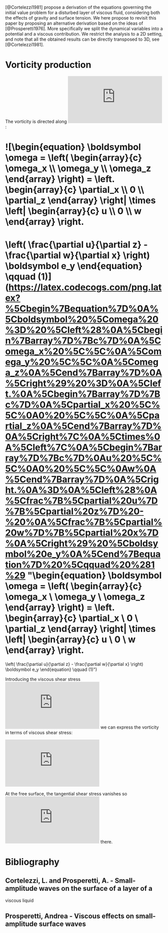 

\[@Cortelezzi1981\] propose a derivation of the equations governing the
initial value problem for a disturbed layer of viscous fluid,
considering both the effects of gravity and surface tension. We here
propose to revisit this paper by proposing an alternative derivation
based on the ideas of \[@Prosperetti1976\]. More specifically we split
the dynamical variables into a potential and a viscous contribution. We
restrict the analysis to a 2D setting, and note that all the obtained
results can be directly transposed to 3D, see \[@Cortelezzi1981\].

# Vorticity production

The vorticity is directed along
![\\boldsymbol e\_y](https://latex.codecogs.com/png.latex?%5Cboldsymbol%20e_y "\boldsymbol e_y"):

![\\begin{equation}
\\boldsymbol \\omega = \\left(
\\begin{array}{c}
\\omega\_x \\\\
\\omega\_y \\\\
\\omega\_z
\\end{array}
\\right) =
\\left.
\\begin{array}{c}
\\partial\_x \\\\
0 \\\\
\\partial\_z
\\end{array}
\\right\|
\\times
\\left\|
\\begin{array}{c}
u \\\\
0 \\\\
w
\\end{array}
\\right.
=
\\left(
\\frac{\\partial u}{\\partial z} - 
\\frac{\\partial w}{\\partial x}
\\right) \\boldsymbol e\_y
\\end{equation} \\qquad (1)](https://latex.codecogs.com/png.latex?%5Cbegin%7Bequation%7D%0A%5Cboldsymbol%20%5Comega%20%3D%20%5Cleft%28%0A%5Cbegin%7Barray%7D%7Bc%7D%0A%5Comega_x%20%5C%5C%0A%5Comega_y%20%5C%5C%0A%5Comega_z%0A%5Cend%7Barray%7D%0A%5Cright%29%20%3D%0A%5Cleft.%0A%5Cbegin%7Barray%7D%7Bc%7D%0A%5Cpartial_x%20%5C%5C%0A0%20%5C%5C%0A%5Cpartial_z%0A%5Cend%7Barray%7D%0A%5Cright%7C%0A%5Ctimes%0A%5Cleft%7C%0A%5Cbegin%7Barray%7D%7Bc%7D%0Au%20%5C%5C%0A0%20%5C%5C%0Aw%0A%5Cend%7Barray%7D%0A%5Cright.%0A%3D%0A%5Cleft%28%0A%5Cfrac%7B%5Cpartial%20u%7D%7B%5Cpartial%20z%7D%20-%20%0A%5Cfrac%7B%5Cpartial%20w%7D%7B%5Cpartial%20x%7D%0A%5Cright%29%20%5Cboldsymbol%20e_y%0A%5Cend%7Bequation%7D%20%5Cqquad%20%281%29 "\begin{equation}
\boldsymbol \omega = \left(
\begin{array}{c}
\omega_x \\
\omega_y \\
\omega_z
\end{array}
\right) =
\left.
\begin{array}{c}
\partial_x \\
0 \\
\partial_z
\end{array}
\right|
\times
\left|
\begin{array}{c}
u \\
0 \\
w
\end{array}
\right.
=
\left(
\frac{\partial u}{\partial z} - 
\frac{\partial w}{\partial x}
\right) \boldsymbol e_y
\end{equation} \qquad (1)")

Introducing the viscous shear stress ![\\tau\_{xz} = \\mu \\left(
\\frac{\\partial u}{\\partial z} + \\frac{\\partial w}{\\partial x} \\right)](https://latex.codecogs.com/png.latex?%5Ctau_%7Bxz%7D%20%3D%20%5Cmu%20%5Cleft%28%0A%5Cfrac%7B%5Cpartial%20u%7D%7B%5Cpartial%20z%7D%20%2B%20%5Cfrac%7B%5Cpartial%20w%7D%7B%5Cpartial%20x%7D%20%5Cright%29 "\tau_{xz} = \mu \left(
\frac{\partial u}{\partial z} + \frac{\partial w}{\partial x} \right)")
we can express the vorticity in terms of viscous shear stress:

![\\begin{equation}
\\omega\_y = \\frac{\\tau\_{xz}}{\\mu} - 2 \\frac{\\partial w}{\\partial x}
\\end{equation} \\qquad (2)](https://latex.codecogs.com/png.latex?%5Cbegin%7Bequation%7D%0A%5Comega_y%20%3D%20%5Cfrac%7B%5Ctau_%7Bxz%7D%7D%7B%5Cmu%7D%20-%202%20%5Cfrac%7B%5Cpartial%20w%7D%7B%5Cpartial%20x%7D%0A%5Cend%7Bequation%7D%20%5Cqquad%20%282%29 "\begin{equation}
\omega_y = \frac{\tau_{xz}}{\mu} - 2 \frac{\partial w}{\partial x}
\end{equation} \qquad (2)")

At the free surface, the tangential shear stress vanishes so
![\\omega\_y = - 2 \\frac{\\partial w}{\\partial x}](https://latex.codecogs.com/png.latex?%5Comega_y%20%3D%20-%202%20%5Cfrac%7B%5Cpartial%20w%7D%7B%5Cpartial%20x%7D "\omega_y = - 2 \frac{\partial w}{\partial x}")
there.

# Bibliography

## Cortelezzi, L. and Prosperetti, A. - Small-amplitude waves on the surface of a layer of a

viscous liquid

## Prosperetti, Andrea - Viscous effects on small-amplitude surface waves
